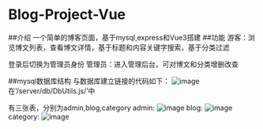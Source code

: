 # Blog-Project-Vue
##介绍
一个简单的博客页面，基于mysql,express和Vue3搭建
##功能
游客：浏览博文列表，查看博文详情，基于标题和内容关键字搜索，基于分类过滤

登录后切换为管理员身份
管理员：进入管理后台，可对博文和分类增删改查

##mysql数据库结构
与数据库建立链接的代码如下：
![image](https://user-images.githubusercontent.com/102190949/182211686-881601b7-c398-46b1-9f20-7584e0f7f580.png)
在‘/server/db/DbUtils.js/’中

有三张表，分别为admin,blog,category
admin:
![image](https://user-images.githubusercontent.com/102190949/182211188-c751ec7c-63ae-49b5-b5ed-42d55ba8b50b.png)
blog:
![image](https://user-images.githubusercontent.com/102190949/182211331-220dca0a-bdcc-4079-9102-0eb3dfc31430.png)
category:
![image](https://user-images.githubusercontent.com/102190949/182211420-b9487717-dfef-47d9-b881-81ff21bfb009.png)

